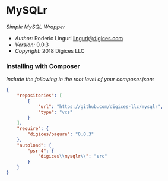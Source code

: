 # MySQLr #

_Simple MySQL Wrapper_

- *Author:* Roderic Linguri <linguri@digices.com>
- *Version:* 0.0.3
- *Copyright:* 2018 Digices LLC

### Installing with Composer ###

_Include the following in the root level of your composer.json:_

```JSON
{
    "repositories": [
        {
            "url": "https://github.com/digices-llc/mysqlr",
            "type": "vcs"
        }
    ],
    "require": {
        "digices/paqure": "0.0.3"
    },
    "autoload": {
        "psr-4": {
            "digices\\mysqlr\\": "src"
        }
    }
}

```
